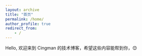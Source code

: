 ```yaml
---
layout: archive
title: "首页"
permalink: /home/
author_profile: true
redirect_from: 
    - /
---
```


Hello, 欢迎来到 Cingman 的技术博客，希望这些内容能帮到你，😊

